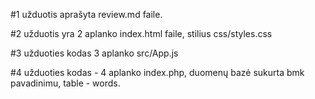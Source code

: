 #1 užduotis aprašyta review.md faile.

#2 užduotis yra 2 aplanko index.html faile, stilius css/styles.css

#3 užduoties kodas 3 aplanko src/App.js

#4 užduoties kodas - 4 aplanko index.php, duomenų bazė sukurta bmk pavadinimu, table - words.
